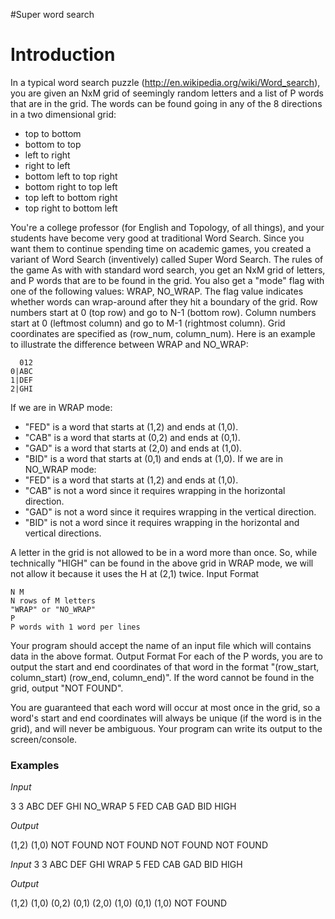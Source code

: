 #Super word search
# Introduction
In a typical word search puzzle (http://en.wikipedia.org/wiki/Word_search), you are given an NxM grid of
seemingly random letters and a list of P words that are in the grid. The words can be found going in any
of the 8 directions in a two dimensional grid:

- top to bottom
- bottom to top
- left to right
- right to left
- bottom left to top right
- bottom right to top left
- top left to bottom right
- top right to bottom left

You're a college professor (for English and Topology, of all things), and your students have become very
good at traditional Word Search. Since you want them to continue spending time on academic games,
you created a variant of Word Search (inventively) called Super Word Search.
The rules of the game
As with with standard word search, you get an NxM grid of letters, and P words that are to be found in
the grid. You also get a "mode" flag with one of the following values: WRAP, NO_WRAP. The flag value
indicates whether words can wrap-around after they hit a boundary of the grid.
Row numbers start at 0 (top row) and go to N-1 (bottom row). Column numbers start at 0 (leftmost
column) and go to M-1 (rightmost column). Grid coordinates are specified as (row_num, column_num).
Here is an example to illustrate the difference between WRAP and NO_WRAP:

	  012
	0|ABC
	1|DEF
	2|GHI

If we are in WRAP mode:
- "FED" is a word that starts at (1,2) and ends at (1,0).
- "CAB" is a word that starts at (0,2) and ends at (0,1).
- "GAD" is a word that starts at (2,0) and ends at (1,0).
- "BID" is a word that starts at (0,1) and ends at (1,0).
If we are in NO_WRAP mode:
- "FED" is a word that starts at (1,2) and ends at (1,0).
- "CAB" is not a word since it requires wrapping in the horizontal direction.
- "GAD" is not a word since it requires wrapping in the vertical direction.
- "BID" is not a word since it requires wrapping in the horizontal and vertical directions.

A letter in the grid is not allowed to be in a word more than once. So, while technically "HIGH" can be
found in the above grid in WRAP mode, we will not allow it because it uses the H at (2,1) twice.
Input Format

	N M
	N rows of M letters
	"WRAP" or "NO_WRAP"
	P
	P words with 1 word per lines

Your program should accept the name of an input file which will contains data in the above format.
Output Format
For each of the P words, you are to output the start and end coordinates of that word in the
format "(row_start, column_start) (row_end, column_end)". If the word cannot be found in the grid,
output "NOT FOUND".

You are guaranteed that each word will occur at most once in the grid, so a word's start and end
coordinates will always be unique (if the word is in the grid), and will never be ambiguous.
Your program can write its output to the screen/console.

### Examples

*Input* 

3 3
ABC
DEF
GHI
NO_WRAP
5
FED
CAB
GAD
BID
HIGH

*Output*

(1,2) (1,0)
NOT FOUND
NOT FOUND
NOT FOUND
NOT FOUND

*Input*
3 3
ABC
DEF
GHI
WRAP
5
FED
CAB
GAD
BID
HIGH

*Output*

(1,2) (1,0)
(0,2) (0,1)
(2,0) (1,0)
(0,1) (1,0)
NOT FOUND